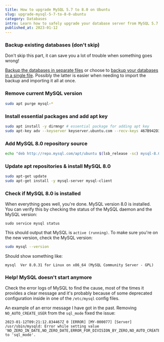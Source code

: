 ```yaml
---
title: How to upgrade MySQL 5.7 to 8.0 on Ubuntu
slug: upgrade-mysql-5-7-to-8-0-ubuntu
category: Databases
intro: Learn how to safely upgrade your database server from MySQL 5.7 to MySQL 8.0 on Ubuntu.
published_at: 2023-01-12
---
```


### Backup existing databases (don't skip)

Don't skip this part, it can save you a lot of trouble when something goes wrong!

[Backup the databases in separate files](/backup-mysql-databases-in-separate-files) or choose to [backup your databases in a single file](/backup-mysql-databases-except-system-databases-in-single-file). Possibly the latter is easier when needing to import the backup and importing it all at once.

### Remove current MySQL version

```bash
sudo apt purge mysql-*
```

### Install essential packages and add apt key

```bash
sudo apt install -y dirmngr # essential package for adding apt key
sudo apt-key adv --keyserver keyserver.ubuntu.com --recv-keys 467B942D3A79BD29
```

### Add MySQL 8.0 repository source

```bash
echo "deb http://repo.mysql.com/apt/ubuntu $(lsb_release -sc) mysql-8.0" | sudo tee /etc/apt/sources.list.d/mysql-8.0.list
```

### Update apt repositories & install MySQL 8.0

```bash
sudo apt-get update
sudo apt-get install -y mysql-server mysql-client
```

### Check if MySQL 8.0 is installed

When everything goes well, you're done. MySQL version 8.0 is installed. You can verify this by checking the status of the MySQL daemon and the MySQL version:

```
sudo service mysql status
```

This should output that MySQL is `active (running)`. To make sure you're on the new version, check the MySQL version:

```bash
sudo mysql --version
```

Should show something like:

```
mysql  Ver 8.0.31 for Linux on x86_64 (MySQL Community Server - GPL)
```

### Help! MySQL doesn't start anymore

Check the error logs of MySQL to find the cause, most of the times it provides a clear message and it's probably because of some deprecated configuration inside in one of the `/etc/mysql` config files.

An example of an error message I have got in the past. Removing `NO_AUTO_CREATE_USER` from the `sql_mode` fixed the issue:

```
2023-01-12T09:21:12.834467Z 0 [ERROR] [MY-000077] [Server] /usr/sbin/mysqld: Error while setting value 'NO_ZERO_IN_DATE,NO_ZERO_DATE,ERROR_FOR_DIVISION_BY_ZERO,NO_AUTO_CREATE_USER,NO_ENGINE_SUBSTITUTION' to 'sql_mode'.
```
